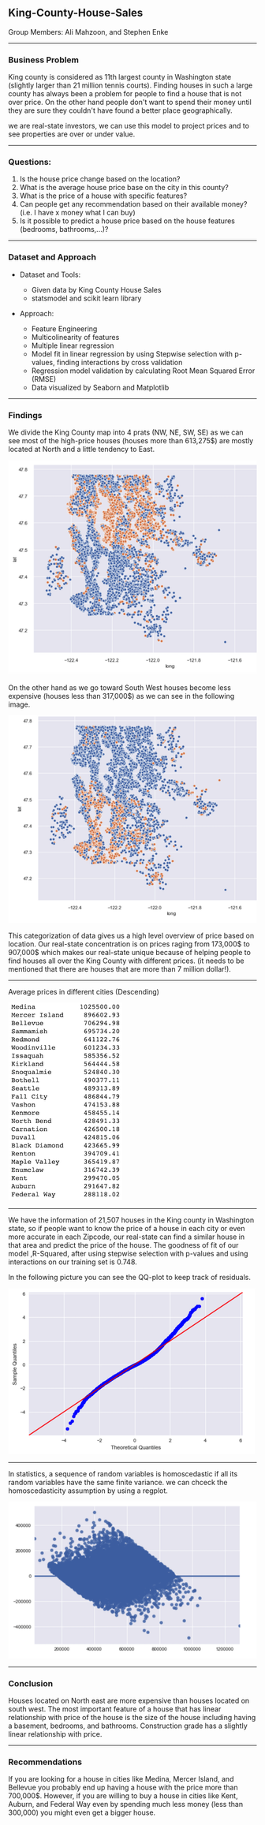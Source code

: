 ## King-County-House-Sales

Group Members: Ali Mahzoon, and Stephen Enke

-----
### Business Problem
King county is considered as 11th largest county in Washington state (slightly larger than 21 million tennis courts). Finding houses in such a large county has always been a problem for people to find a house that is not over price. On the other hand people don't want to spend their money until they are sure they couldn't have found a better place geographically.

we are real-state investors, we can use this model to project prices and to see properties are over or under value.

---------
### Questions:
1. Is the house price change based on the location?
2. What is the average house price base on the city in this county?
3. What is the price of a house with specific features?
4. Can people get any recommendation based on their available money? (i.e. I have x money what I can buy)
5. Is it possible to predict a house price based on the house features (bedrooms, bathrooms,...)?


------
### Dataset and Approach
* Dataset and Tools:
   * Given data by King County House Sales
   * statsmodel and scikit learn library


* Approach:
   * Feature Engineering
   * Multicolinearity of features
   * Multiple linear regression
   * Model fit in linear regression by using Stepwise selection with p-values, finding interactions by cross validation
   * Regression model validation by calculating Root Mean Squared Error (RMSE)
   * Data visualized by Seaborn and Matplotlib


-----
### Findings
We divide the King County map into 4 prats (NW, NE, SW, SE) as we can see most of the high-price houses (houses more than 613,275$) are mostly located at North and a little tendency to East.

![Image](https://github.com/alimahzoon/King-County-House-Sales/blob/Ali-wip/Images/1.png "Expensive houses")


On the other hand as we go toward South West houses become less expensive (houses less than 317,000$) as we can see in the following image.

![Image](https://github.com/alimahzoon/King-County-House-Sales/blob/Ali-wip/Images/4.png " Less Expensive houses")


This categorization of data gives us a high level overview of price based on location. Our real-state concentration is on prices raging from 173,000$ to 907,000$ which makes our real-state unique because of helping people to find houses all over the King County with different prices. (it needs to be mentioned that there are houses that are more than 7 million dollar!).

---
Average prices in different cities (Descending)

![Image](https://github.com/alimahzoon/King-County-House-Sales/blob/Ali-wip/Images/avPrice.png " Average Prices")

---
We have the information of 21,507 houses in the King county in Washington state, so if people want to know the price of a house in each city or even more accurate in each Zipcode, our real-state can find a similar house in that area and predict the price of the house.
The goodness of fit of our model ,R-Squared, after using stepwise selection with p-values and using interactions on our training set is 0.748.

In the following picture you can see the QQ-plot to keep track of residuals.

![Image](https://github.com/alimahzoon/King-County-House-Sales/blob/Ali-wip/Images/qq.png " QQ-plot")

---  
In statistics, a sequence of random variables is homoscedastic if all its random variables have the same finite variance. we can chceck the homoscedasticity assumption by using a regplot.

![Image](https://github.com/alimahzoon/King-County-House-Sales/blob/Ali-wip/Images/homo.png " homoscedasticity")

-----
### Conclusion
Houses located on North east are more expensive than houses located on south west. The most important feature of a house that has linear relationship with price of the house is the size of the house including having a basement, bedrooms, and bathrooms. Construction grade has a slightly linear relationship with price.

---
### Recommendations
If you are looking for a house in cities like Medina, Mercer Island, and Bellevue you probably end up having a house with the price more than 700,000$. However, if you are willing to buy a house in cities like Kent, Auburn, and Federal Way even by spending much less money (less than 300,000) you might even get a bigger house.  
